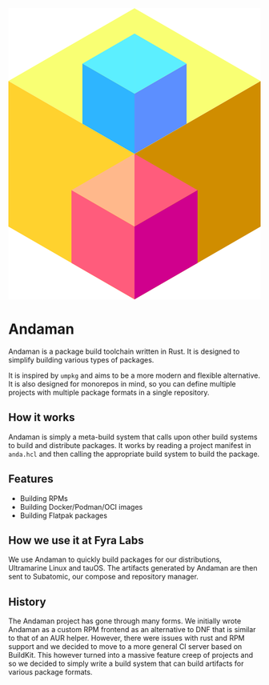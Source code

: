 

![Andaman Project](assets/anda-medium.png)

# Andaman

Andaman is a package build toolchain written in Rust. It is designed to simplify building various types of packages.

It is inspired by `umpkg` and aims to be a more modern and flexible alternative. It is also designed for monorepos in mind, so you can define multiple projects with multiple package formats in a single repository.

## How it works
Andaman is simply a meta-build system that calls upon other build systems to build and distribute packages. It works by reading a project manifest in `anda.hcl` and then calling the appropriate build system to build the package.

## Features
- Building RPMs
- Building Docker/Podman/OCI images
- Building Flatpak packages

## How we use it at Fyra Labs

We use Andaman to quickly build packages for our distributions, Ultramarine Linux and tauOS.
The artifacts generated by Andaman are then sent to Subatomic, our compose and repository manager.

## History

The Andaman project has gone through many forms. We initially wrote Andaman as a custom RPM frontend as an alternative to DNF that is similar to that of an AUR helper. However, there were issues with rust and RPM support and we decided to move to a more general CI server based on BuildKit. This however turned into a massive feature creep of projects and so we decided to simply write a build system that can build artifacts for various package formats.

